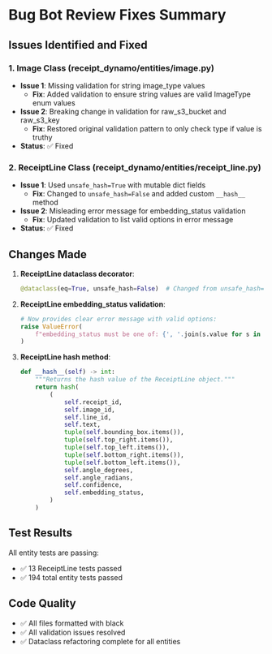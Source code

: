 # Bug Bot Review Fixes Summary

## Issues Identified and Fixed

### 1. **Image Class** (receipt_dynamo/entities/image.py)
- **Issue 1**: Missing validation for string image_type values
  - **Fix**: Added validation to ensure string values are valid ImageType enum values
- **Issue 2**: Breaking change in validation for raw_s3_bucket and raw_s3_key
  - **Fix**: Restored original validation pattern to only check type if value is truthy
- **Status**: ✅ Fixed

### 2. **ReceiptLine Class** (receipt_dynamo/entities/receipt_line.py)
- **Issue 1**: Used `unsafe_hash=True` with mutable dict fields
  - **Fix**: Changed to `unsafe_hash=False` and added custom `__hash__` method
- **Issue 2**: Misleading error message for embedding_status validation
  - **Fix**: Updated validation to list valid options in error message
- **Status**: ✅ Fixed

## Changes Made

1. **ReceiptLine dataclass decorator**:
   ```python
   @dataclass(eq=True, unsafe_hash=False)  # Changed from unsafe_hash=True
   ```

2. **ReceiptLine embedding_status validation**:
   ```python
   # Now provides clear error message with valid options:
   raise ValueError(
       f"embedding_status must be one of: {', '.join(s.value for s in EmbeddingStatus)}\nGot: {self.embedding_status}"
   )
   ```

3. **ReceiptLine hash method**:
   ```python
   def __hash__(self) -> int:
       """Returns the hash value of the ReceiptLine object."""
       return hash(
           (
               self.receipt_id,
               self.image_id,
               self.line_id,
               self.text,
               tuple(self.bounding_box.items()),
               tuple(self.top_right.items()),
               tuple(self.top_left.items()),
               tuple(self.bottom_right.items()),
               tuple(self.bottom_left.items()),
               self.angle_degrees,
               self.angle_radians,
               self.confidence,
               self.embedding_status,
           )
       )
   ```

## Test Results

All entity tests are passing:
- ✅ 13 ReceiptLine tests passed
- ✅ 194 total entity tests passed

## Code Quality

- ✅ All files formatted with black
- ✅ All validation issues resolved
- ✅ Dataclass refactoring complete for all entities
